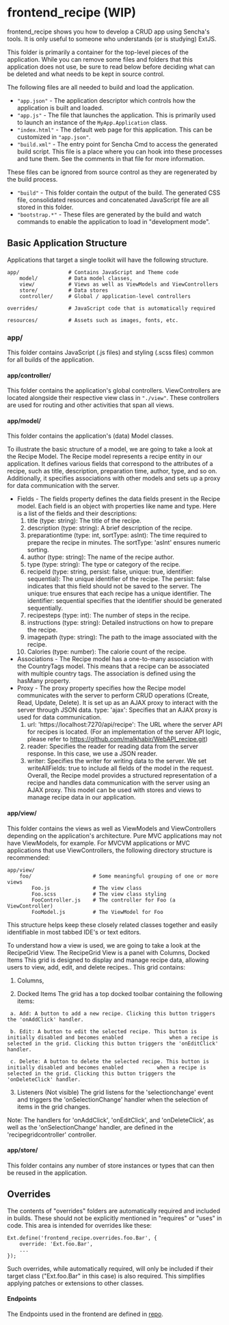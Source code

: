 # frontend_recipe (WIP)
frontend_recipe shows you how to develop a CRUD app using Sencha's tools. It is only useful to someone who understands (or is studying) ExtJS.

This folder is primarily a container for the top-level pieces of the application.
While you can remove some files and folders that this application does not use,
be sure to read below before deciding what can be deleted and what needs to be
kept in source control.

The following files are all needed to build and load the application.

 - `"app.json"` - The application descriptor which controls how the application is
   built and loaded.
 - `"app.js"` - The file that launches the application. This is primarily used to
   launch an instance of the `MyApp.Application` class.
 - `"index.html"` - The default web page for this application. This can be customized
   in `"app.json"`.
 - `"build.xml"` - The entry point for Sencha Cmd to access the generated build
   script. This file is a place where you can hook into these processes and tune
   them. See the comments in that file for more information.

These files can be ignored from source control as they are regenerated by the build
process.

 - `"build"` - This folder contain the output of the build. The generated CSS file,
   consolidated resources and concatenated JavaScript file are all stored in this
   folder.
 - `"bootstrap.*"` - These files are generated by the build and watch commands to
   enable the application to load in "development mode".

## Basic Application Structure

Applications that target a single toolkit will have the following structure.

    app/                # Contains JavaScript and Theme code
        model/          # Data model classes, 
        view/           # Views as well as ViewModels and ViewControllers
        store/          # Data stores
        controller/     # Global / application-level controllers

    overrides/          # JavaScript code that is automatically required

    resources/          # Assets such as images, fonts, etc.

### app/

This folder contains JavaScript (.js files) and styling (.scss files) common
for all builds of the application.

#### app/controller/

This folder contains the application's global controllers. ViewControllers are located
alongside their respective view class in `"./view"`. These controllers are used for routing
and other activities that span all views.

#### app/model/

This folder contains the application's (data) Model classes.

To illustrate the basic structure of a model, we are going to take a look at the Recipe Model. The Recipe model represents a recipe entity in our application. It defines various fields that correspond to the attributes of a recipe, such as title, description, preparation time, author, type, and so on. Additionally, it specifies associations with other models and sets up a proxy for data communication with the server.
* Fields - 
The fields property defines the data fields present in the Recipe model. Each field is an object with properties like name and type. Here is a list of the fields and their descriptions:
  1. title (type: string): The title of the recipe.
  2. description (type: string): A brief description of the recipe.
  3. preparationtime (type: int, sortType: asInt): The time required to prepare the recipe in minutes. The sortType: 'asInt' ensures numeric sorting.
  4. author (type: string): The name of the recipe author.
  5. type (type: string): The type or category of the recipe.
  6. recipeId (type: string, persist: false, unique: true, identifier: sequential): The unique identifier of the recipe. The persist: false indicates that this field should not be saved to the server. The unique: true ensures that each recipe has a unique identifier. The identifier: sequential specifies that the identifier should be generated sequentially.
  7. recipesteps (type: int): The number of steps in the recipe.
  8. instructions (type: string): Detailed instructions on how to prepare the recipe.
  9. imagepath (type: string): The path to the image associated with the recipe.
  10. Calories (type: number): The calorie count of the recipe.
* Associations - 
The Recipe model has a one-to-many association with the CountryTags model. This means that a recipe can be associated with multiple country tags. The association is defined using the hasMany property.
* Proxy - 
The proxy property specifies how the Recipe model communicates with the server to perform CRUD operations (Create, Read, Update, Delete). It is set up as an AJAX proxy to interact with the server through JSON data.
type: 'ajax': Specifies that an AJAX proxy is used for data communication.
  1. url: 'https://localhost:7270/api/recipe': The URL where the server API for recipes is located. (For an implementation of      the server API logic, please refer to https://github.com/malkhabir/WebAPI_recipe.git)
  2. reader: Specifies the reader for reading data from the server response. In this case, we use a JSON reader.
  3. writer: Specifies the writer for writing data to the server. We set writeAllFields: true to include all fields of the model in the request.
Overall, the Recipe model provides a structured representation of a recipe and handles data communication with the server using an AJAX proxy. This model can be used with stores and views to manage recipe data in our application.

#### app/view/

This folder contains the views as well as ViewModels and ViewControllers depending on the
application's architecture. Pure MVC applications may not have ViewModels, for example. For
MVCVM applications or MVC applications that use ViewControllers, the following directory
structure is recommended:

    app/view/
        foo/                    # Some meaningful grouping of one or more views
            Foo.js              # The view class
            Foo.scss            # The view class styling
            FooController.js    # The controller for Foo (a ViewController)
            FooModel.js         # The ViewModel for Foo

This structure helps keep these closely related classes together and easily identifiable in
most tabbed IDE's or text editors.

To understand how a view is used, we are going to take a look at the RecipeGrid View. The RecipeGrid View is a panel with Columns, Docked Items  This grid is designed to display and manage recipe data, allowing users to view, add, edit, and delete recipes.. This grid contains:

   1. Columns, 
   
   2. Docked Items
   The grid has a top docked toolbar containing the following items:
   
     a. Add: A button to add a new recipe. Clicking this button triggers the 'onAddClick' handler.
     
     b. Edit: A button to edit the selected recipe. This button is initially disabled and becomes enabled               when a recipe is selected in the grid. Clicking this button triggers the 'onEditClick' handler.
     
     c. Delete: A button to delete the selected recipe. This button is initially disabled and becomes enabled           when a recipe is selected in the grid. Clicking this button triggers the 'onDeleteClick' handler.
   
   3. Listeners (Not visible)
   The grid listens for the 'selectionchange' event and triggers the 'onSelectionChange' handler when the selection of items in the grid changes.

Note: The handlers for 'onAddClick', 'onEditClick', and 'onDeleteClick', as well as the 'onSelectionChange' handler, are defined in the 'recipegridcontroller' controller.

#### app/store/

This folder contains any number of store instances or types that can then be reused in the
application.

## Overrides

The contents of "overrides" folders are automatically required and included in
builds. These should not be explicitly mentioned in "requires" or "uses" in code.
This area is intended for overrides like these:

    Ext.define('frontend_recipe.overrides.foo.Bar', {
        override: 'Ext.foo.Bar',
        ...
    });

Such overrides, while automatically required, will only be included if their target
class ("Ext.foo.Bar" in this case) is also required. This simplifies applying
patches or extensions to other classes.

#### Endpoints
 The Endpoints used in the frontend are defined in [repo](https://github.com/malkhabir/WebAPI_recipe.git). 


